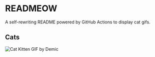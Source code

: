 # READMEOW

A self-rewriting README powered by GitHub Actions to display cat gifs.

## Cats

![Cat Kitten GIF by Demic](https://media0.giphy.com/media/3oriO0OEd9QIDdllqo/200.gif?cid=9acd02daauo31zkswuh2b7nhm4deztznvskqa8kb5kvwv1tw&ep=v1_gifs_search&rid=200.gif&ct=g)
